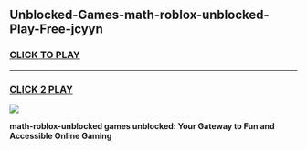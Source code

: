 
## Unblocked-Games-math-roblox-unblocked-Play-Free-jcyyn
<h3>
<a href="https://premium76.site?title=math-roblox-unblocked&ref=19M">CLICK TO PLAY</a></h3>
<hr>

<h3>
<a href="https://premium76.site?title=math-roblox-unblocked&ref=19M">CLICK 2 PLAY</a>
  
</h3>

<a href="https://premium76.site?title=math-roblox-unblocked&ref=19M"><img src="https://clearcache.store/games.png"></a>


**math-roblox-unblocked games unblocked: Your Gateway to Fun and Accessible Online Gaming**
